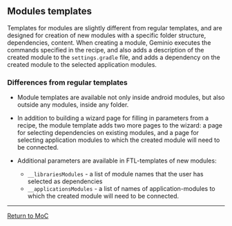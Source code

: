 ## Modules templates

Templates for modules are slightly different from regular templates, and are designed for 
creation of new modules with a specific folder structure, dependencies, content. 
When creating a module, Geminio executes the commands specified in the recipe, and also 
adds a description of the created module to the `settings.gradle` file, 
and adds a dependency on the created module to the selected application modules.

### Differences from regular templates

- Module templates are available not only inside android modules, but also outside any modules, inside any folder.

- In addition to building a wizard page for filling in parameters from a recipe, 
  the module template adds two more pages to the wizard: a page for selecting dependencies 
  on existing modules, and a page for selecting application modules to which 
  the created module will need to be connected.

- Additional parameters are available in FTL-templates of new modules:
    * `__librariesModules` - a list of module names that the user has selected as dependencies
    * `__applicationsModules` - a list of names of application-modules to which 
      the created module will need to be connected.

---

[Return to MoC](/plugins/hh-geminio/README_EN.md)